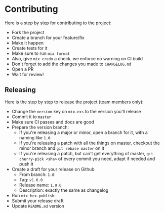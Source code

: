 # Contributing

Here is a step by step for contributing to the project:

- Fork the project
- Create a branch for your feature/fix
- Make it happen
- Create tests for it
- Make sure to run `mix format`
- Also, give `mix credo` a check, we enforce no warning on CI build
- Don't forget to add the changes you made to `CHANGELOG.md`
- Open a PR
- Wait for review!

## Releasing

Here is the step by step to release the project (team members only):

- Change the `version` key on `mix.exs` to the version you'll release
- Commit it to `master`
- Make sure CI passes and docs are good
- Prepare the version branch:
  - If you're releasing a major or minor, open a branch for it, with a naming like `1.0`
  - If you're releasing a patch with all the things on master, checkout the minor branch and
  `git rebase master` on it
  - If you're releasing a patch, but can't get everything of master, `git cherry-pick <sha>` of
  every commit you need, adapt if needed and push it
- Create a draft for your release on Github
  - From branch: `1.0`
  - Tag: `v1.0.0`
  - Release name: `1.0.0`
  - Description: exactly the same as changelog
- Run `mix hex.publish`
- Submit your release draft
- Update `README.md` version
